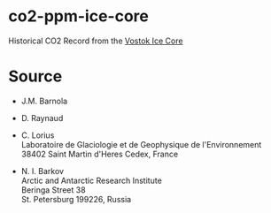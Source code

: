 # co2-ppm-ice-core
Historical CO2 Record from the [Vostok Ice Core](http://cdiac.ornl.gov/trends/co2/vostok.html)

# Source
* J.M. Barnola                                                    
* D. Raynaud                                                    
* C. Lorius                                                       
  Laboratoire de Glaciologie et de Geophysique de l'Environnement 
  38402 Saint Martin d'Heres Cedex, France                        
                                                                      
* N. I. Barkov                                                    
  Arctic and Antarctic Research Institute                         
  Beringa Street 38                                               
  St. Petersburg 199226, Russia                                   

